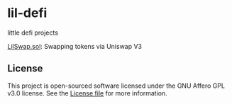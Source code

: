 # lil-defi
little defi projects

[LilSwap.sol](https://github.com/keosariel/lil-defi/blob/master/contracts/LilSwap.sol): Swapping tokens via Uniswap V3


## License

This project is open-sourced software licensed under the GNU Affero GPL v3.0 license. See the [License file](https://github.com/keosariel/lil-defi/blob/master/LICENSE) for more information.
